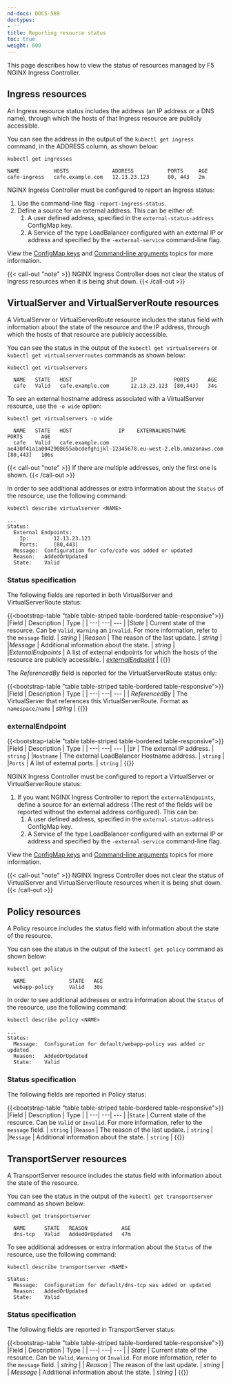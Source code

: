 ```yaml
---
nd-docs: DOCS-589
doctypes:
- ''
title: Reporting resource status
toc: true
weight: 600
---
```


This page describes how to view the status of resources managed by F5 NGINX Ingress Controller.

## Ingress resources

An Ingress resource status includes the address (an IP address or a DNS name), through which the hosts of that Ingress resource are publicly accessible.

You can see the address in the output of the `kubectl get ingress` command, in the ADDRESS column, as shown below:

```shell
kubectl get ingresses
```
```text
NAME           HOSTS              ADDRESS           PORTS     AGE
cafe-ingress   cafe.example.com   12.13.23.123      80, 443   2m
```

NGINX Ingress Controller must be configured to report an Ingress status:

1. Use the command-line flag `-report-ingress-status`.
1. Define a source for an external address. This can be either of:
    1. A user defined address, specified in the `external-status-address` ConfigMap key.
    1. A Service of the type LoadBalancer configured with an external IP or address and specified by the `-external-service` command-line flag.

View the [ConfigMap keys](/nginx-ingress-controller/configuration/global-configuration/configmap-resource) and [Command-line arguments](/nginx-ingress-controller/configuration/global-configuration/command-line-arguments) topics for more information.

{{< call-out "note" >}} NGINX Ingress Controller does not clear the status of Ingress resources when it is being shut down. {{< /call-out >}}

## VirtualServer and VirtualServerRoute resources

A VirtualServer or VirtualServerRoute resource includes the status field with information about the state of the resource and the IP address, through which the hosts of that resource are publicly accessible.

You can see the status in the output of the `kubectl get virtualservers` or `kubectl get virtualserverroutes` commands as shown below:

```shell
kubectl get virtualservers
```
```text
  NAME   STATE   HOST                   IP            PORTS      AGE
  cafe   Valid   cafe.example.com       12.13.23.123  [80,443]   34s
```

To see an external hostname address associated with a VirtualServer resource, use the `-o wide` option:

```shell
kubectl get virtualservers -o wide
```
```text
  NAME   STATE   HOST               IP    EXTERNALHOSTNAME                                                         PORTS      AGE
  cafe   Valid   cafe.example.com         ae430f41a1a0042908655abcdefghijkl-12345678.eu-west-2.elb.amazonaws.com   [80,443]   106s
```

{{< call-out "note" >}} If there are multiple addresses, only the first one is shown. {{< /call-out >}}

In order to see additional addresses or extra information about the `Status` of the resource, use the following command:

```shell
kubectl describe virtualserver <NAME>
```
```text
...
Status:
  External Endpoints:
    Ip:        12.13.23.123
    Ports:     [80,443]
  Message:  Configuration for cafe/cafe was added or updated
  Reason:   AddedOrUpdated
  State:    Valid
```

### Status specification

The following fields are reported in both VirtualServer and VirtualServerRoute status:

{{<bootstrap-table "table table-striped table-bordered table-responsive">}}
|Field | Description | Type |
| ---| ---| --- |
|*State* | Current state of the resource. Can be ``Valid``, ``Warning`` an ``Invalid``. For more information, refer to the ``message`` field. | *string* |
|*Reason* | The reason of the last update. | *string* |
|*Message* | Additional information about the state. | *string* |
|*ExternalEndpoints* | A list of external endpoints for which the hosts of the resource are publicly accessible. | *[externalEndpoint](#externalendpoint)* |
{{</bootstrap-table>}}

The *ReferencedBy* field is reported for the VirtualServerRoute status only:

{{<bootstrap-table "table table-striped table-bordered table-responsive">}}
|Field | Description | Type |
| ---| ---| --- |
| *ReferencedBy* | The VirtualServer that references this VirtualServerRoute. Format as ``namespace/name`` | *string* |
{{</bootstrap-table>}}

### externalEndpoint

{{<bootstrap-table "table table-striped table-bordered table-responsive">}}
|Field | Description | Type |
| ---| ---| --- |
|``IP`` | The external IP address. | ``string`` |
|``Hostname`` | The external LoadBalancer Hostname address. | ``string`` |
|``Ports`` | A list of external ports. | ``string`` |
{{</bootstrap-table>}}

NGINX Ingress Controller must be configured to report a VirtualServer or VirtualServerRoute status:

1. If you want NGINX Ingress Controller to report the `externalEndpoints`, define a source for an external address (The rest of the fields will be reported without the external address configured). This can be:
    1. A user defined address, specified in the `external-status-address` ConfigMap key.
    1. A Service of the type LoadBalancer configured with an external IP or address and specified by the `-external-service` command-line flag.

View the [ConfigMap keys](/nginx-ingress-controller/configuration/global-configuration/configmap-resource) and [Command-line arguments](/nginx-ingress-controller/configuration/global-configuration/command-line-arguments) topics for more information.

{{< call-out "note" >}} NGINX Ingress Controller does not clear the status of VirtualServer and VirtualServerRoute resources when it is being shut down. {{< /call-out >}}

## Policy resources

A Policy resource includes the status field with information about the state of the resource.

You can see the status in the output of the `kubectl get policy` command as shown below:

```shell
kubectl get policy
```
```text
  NAME              STATE   AGE
  webapp-policy     Valid   30s
```

In order to see additional addresses or extra information about the `Status` of the resource, use the following command:

```shell
kubectl describe policy <NAME>
```
```text
...
Status:
  Message:  Configuration for default/webapp-policy was added or updated
  Reason:   AddedOrUpdated
  State:    Valid
```

### Status specification

The following fields are reported in Policy status:

{{<bootstrap-table "table table-striped table-bordered table-responsive">}}
|Field | Description | Type |
| ---| ---| --- |
|``State`` | Current state of the resource. Can be ``Valid`` or ``Invalid``. For more information, refer to the ``message`` field. | ``string`` |
|``Reason`` | The reason of the last update. | ``string`` |
|``Message`` | Additional information about the state. | ``string`` |
{{</bootstrap-table>}}

## TransportServer resources

A TransportServer resource includes the status field with information about the state of the resource.

You can see the status in the output of the `kubectl get transportserver` command as shown below:

```shell
kubectl get transportserver
```
```text
  NAME      STATE   REASON           AGE
  dns-tcp   Valid   AddedOrUpdated   47m
```

To see additional addresses or extra information about the `Status` of the resource, use the following command:

```shell
kubectl describe transportserver <NAME>
```
```text
Status:
  Message:  Configuration for default/dns-tcp was added or updated
  Reason:   AddedOrUpdated
  State:    Valid
```

### Status specification

The following fields are reported in TransportServer status:

{{<bootstrap-table "table table-striped table-bordered table-responsive">}}
|Field | Description | Type |
| ---| ---| --- |
| *State* | Current state of the resource. Can be ``Valid``, ``Warning`` or ``Invalid``. For more information, refer to the ``message`` field. | *string* |
| *Reason* | The reason of the last update. | *string* |
| *Message* | Additional information about the state. | *string* |
{{</bootstrap-table>}}
